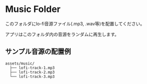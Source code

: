 # Music Folder

このフォルダにlo-fi音源ファイル(.mp3, .wav等)を配置してください。

アプリはこのフォルダ内の音源をランダムに再生します。

## サンプル音源の配置例

```
assets/music/
  ├── lofi-track-1.mp3
  ├── lofi-track-2.mp3
  └── lofi-track-3.mp3
```
